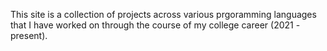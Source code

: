 This site is a collection of projects across various prgoramming languages that I have worked on through the course of my college career (2021 - present).
